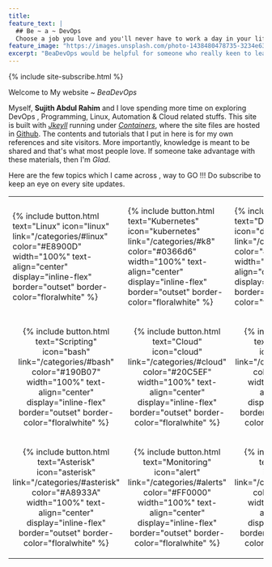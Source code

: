 ```yaml
---
title:
feature_text: |
  ## Be ~ a ~ DevOps
  Choose a job you love and you'll never have to work a day in your life.
feature_image: "https://images.unsplash.com/photo-1438480478735-3234e63615bb?ixlib=rb-0.3.5&s=d0b8c62dd6b448ee5e94c9456bc493a7&auto=format&fit=crop&w=1950&q=80"
excerpt: "BeaDevOps would be helpful for someone who really keen to learn new tecnhnologies which demands in most IT sectors."
---
```


{% include site-subscribe.html %}

Welcome to My website ~ *BeaDevOps*

Myself, **Sujith Abdul Rahim** and I love spending more time on exploring DevOps , Programming, Linux, Automation & Cloud related stuffs. This site is built with *[Jkeyll](https://jekyllrb.com/)* running under *[Containers](https://www.docker.com/)*, where the site files  are hosted in [Github](https://github.com/sujiar37/beadevops). The contents and tutorials that I put in here is for my own references and site visitors. More importantly, knowledge is meant to be shared and that's what most people love. If someone take advantage with these materials, then I'm *Glad*.

Here are the few topics which I came across , way to GO !!! Do subscribe to keep an eye on every site updates.

<table cellspacing="0" style="border-spacing: 0;font-size: 1rem;table-layout: fixed;">
	<tr>
		<td><p style="text-align: -webkit-centeri;">{% include button.html text="Linux" icon="linux" link="/categories/#linux" color="#E8900D" width="100%" text-align="center" display="inline-flex" border="outset" border-color="floralwhite" %}</p></td>
		<td><p style="text-align: -webkit-centeri;">{% include button.html text="Kubernetes" icon="kubernetes" link="/categories/#k8" color="#0366d6" width="100%" text-align="center" display="inline-flex" border="outset" border-color="floralwhite" %}</p></td>
		<td><p style="text-align: -webkit-centeri;">{% include button.html text="Docker" icon="docker" link="/categories/#docker" color="#17959B" width="100%" text-align="center" display="inline-flex" border="outset" border-color="floralwhite" %}</p></td>
	</tr>
	<tr>
		<td><p style="text-align: -webkit-center">{% include button.html text="Scripting" icon="bash" link="/categories/#bash" color="#190B07" width="100%" text-align="center" display="inline-flex" border="outset" border-color="floralwhite" %}</p></td>
		<td><p style="text-align: -webkit-center">{% include button.html text="Cloud" icon="cloud" link="/categories/#cloud" color="#20C5EF" width="100%" text-align="center" display="inline-flex" border="outset" border-color="floralwhite" %}</p></td>
		<td><p style="text-align: -webkit-center">{% include button.html text="Playbooks" icon="ansible" link="/categories/#ansible" color="#5E0B14" width="100%" text-align="center" display="inline-flex" border="outset" border-color="floralwhite" %}</p></td>
	</tr>
	<tr>
		<td><p style="text-align: -webkit-center">{% include button.html text="Asterisk" icon="asterisk" link="/categories/#asterisk" color="#A8933A" width="100%" text-align="center" display="inline-flex" border="outset" border-color="floralwhite" %}</p></td>
		<td><p style="text-align: -webkit-center">{% include button.html text="Monitoring" icon="alert" link="/categories/#alerts" color="#FF0000" width="100%" text-align="center" display="inline-flex" border="outset" border-color="floralwhite" %}</p></td>
		<td><p style="text-align: -webkit-center">{% include button.html text="Hosting" icon="www" link="/categories/#hosting" color="#162946" width="100%" text-align="center" display="inline-flex" border="outset" border-color="floralwhite" %}</p></td>
	</tr>
</table>
